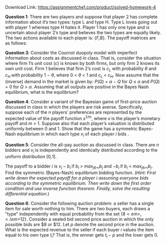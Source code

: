 Download Link: https://assignmentchef.com/product/solved-homework-4
<br>



<strong>Question 1</strong>: There are two players and suppose that player 2 has complete information about it’s two types: type L and type H. Type L loves going out with player 1 whereas type H hates it. Player 1 has only one type and is uncertain about player 2’s type and believes the two types are equally likely. The two actions available to each player is: {<em>F,B</em>}. The payoff matrices are as follows:

<strong>Question 3</strong>: Consider the Cournot duopoly model with imperfect information about costs as discussed in class. That is, consider the situation where firm 1’s unit cost (<em>c</em>) is known by both firms, but only firm 2 knows its own unit cost. Firm 1 believes that firm 2’s cost is <em>c<sub>L </sub></em>with probability <em>θ </em>and <em>c<sub>H </sub></em>with probability 1 − <em>θ</em>, where 0 <em>&lt; θ &lt; </em>1 and <em>c<sub>L </sub>&lt; c<sub>H</sub></em>. Now assume that the (inverse) demand in the market is given by: <em>P</em>(<em>Q</em>) = <em>α </em>− <em>Q </em>for <em>Q </em>≤ <em>α </em>and <em>P</em>(<em>Q</em>) = 0 for <em>Q &gt; α</em>. Assuming that all outputs are positive in the Bayes Nash equilibrium, what is the equilibrium?

<strong>Question 4</strong>: Consider a variant of the Bayesian game of first-price auction discussed in class in which the players are risk averse. Specifically, suppose each of the <em>n </em>players’ preferences are represented by the expected value of the payoff function <em>x</em><sup>1<em>/m</em></sup>, where <em>x </em>is the player’s monetary payoff and <em>m &gt; </em>1. Suppose also that each player’s valuation is distributed uniformly between 0 and 1. Show that the game has a symmetric Bayes-Nash equilibrium in which each type <em>v<sub>i </sub></em>of each player <em>i </em>bids .

<strong>Question 5</strong>: Consider the all-pay auction as discussed in class. There are <em>n </em>bidders and <em>v<sub>i </sub></em>is independently and identically distributed according to the uniform distribution [0<em>,</em>1].

The payoff to a bidder <em>i </em>is <em>v<sub>i </sub></em>− <em>b<sub>i </sub></em>if <em>b<sub>i </sub>&gt; max<sub>j</sub></em><sub>6=<em>i</em></sub><em>b<sub>j </sub></em>and −<em>b<sub>i </sub></em>if <em>b<sub>i </sub>&lt; max<sub>j</sub></em><sub>6=<em>i</em></sub><em>b<sub>j</sub></em>. Find the symmetric (Bayes-Nash) equilibrium bidding function. (<em>Hint: First write down the expected payoff for a player i assuming everyone bids according to the symmetric equilibrium. Then write down the first order condition and use inverse function theorem. Finally, solve the resulting differential equation.</em>)

<strong>Question 6</strong>: Consider the following auction problem: a seller has a single item for sale worth nothing to him. There are two buyers, each draws a “type” independently with equal probability from the set {$8<em>,</em>$12}. Consider a sealed bid second price auction in which the only possible bids are $8 or $12. Let <em>p </em>denote the second price in the auction. What is the expected revenue to the seller if each buyer <em>i </em>values the item equal to his own type <em>t<sub>i</sub></em>? That is, the winner gets <em>t<sub>i </sub></em>− <em>p </em>and the loser gets 0.


